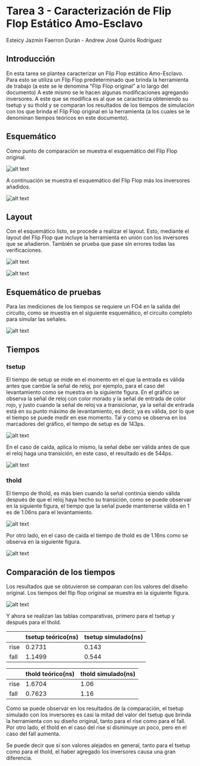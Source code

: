 # Tarea 3 - Caracterización de Flip Flop Estático Amo-Esclavo
Esteicy Jazmín Faerron Durán - Andrew José Quirós Rodríguez

## Introducción

En esta tarea se plantea caracterizar un Flip Flop estático Amo-Esclavo. Para esto se utiliza un Flip Flop predeterminado que brinda la herramienta de trabajo (a este se le denomina "Flip Flop original" a lo largo del documento) A este mismo se le hacen algunas modificaciones agregando inversores. A este que se modifica es al que se caracteriza obteniendo su tsetup y su thold y se comparan los resultados de los tiempos de simulación con los que brinda el Flip Flop original en la herramienta (a los cuales se le denominan tiempos teóricos en este documento).

## Esquemático

Como punto de comparación se muestra el esquemático del Flip Flop original.

![alt text](imagenes/esquematicooriginal.png)

A continuación se muestra el esquemático del Flip Flop más los inversores añadidos.

![alt text](imagenes/esquematicoinv.jpg)


## Layout

Con el esquemático listo, se procede a realizar el layout. Esto, mediante el layout del Flip Flop que incluye la herramienta en unión con los inversores que se añadieron. También se prueba que pase sin errores todas las verificaciones.

![alt text](imagenes/verificacion.png)

![alt text](imagenes/layout.png)


## Esquemático de pruebas

Para las mediciones de los tiempos se requiere un FO4 en la salida del circuito, como se muestra en el siguiente esquemático, el circuito completo para simular las señales.

![alt text](imagenes/esquematico.png)

## Tiempos

### tsetup

El tiempo de setup se mide en el momento en el que la entrada es válida antes que cambie la señal de reloj, por ejemplo, para el caso del levantamiento como se muestra en la siguiente figura. En el gráfico se observa la señal de reloj con color morado y la señal de entrada de color rojo, y justo cuando la señal de reloj va a transicionar, ya la señal de entrada está en su punto máximo de levantamiento, es decir, ya es válida, por lo que el tiempo se puede medir en ese momento. Tal y como se observa en los marcadores del gráfico, el tiempo de setup es de 143ps.

![alt text](imagenes/tsetuprise.png)

En el caso de caída, aplica lo mismo, la señal debe ser válida antes de que el reloj haga una transición, en este caso, el resultado es de 544ps.

![alt text](imagenes/tsetupfall.png)

### thold

El tiempo de thold, es más bien cuando la señal continúa siendo válida después de que el reloj haya hecho su transición, como se puede observar en la siguiente figura, el tiempo que la señal puede mantenerse válida en 1 es de 1.06ns para el levantamiento.

![alt text](imagenes/tholdrise.png)

Por otro lado, en el caso de caída el tiempo de thold es de 1.16ns como se observa en la siguiente figura.

![alt text](imagenes/tholdfall.png)

## Comparación de los tiempos

Los resultados que se obtuvieron se comparan con los valores del diseño original. Los tiempos del flip flop original se muestra en la siguiente figura.

![alt text](imagenes/tiemposoriginales.png) 

Y ahora se realizan las tablas comparativas, primero para el tsetup y después para el thold.

|   |tsetup teórico(ns)|tsetup simulado(ns)|
|---|----------|--|
|rise|0.2731|0.143|
|fall|1.1499|0.544|
 

|   |thold teórico(ns)|thold simulado(ns)|
|---|----------|--|
|rise|1.6704|1.06|
|fall|0.7623|1.16|

Como se puede observar en los resultados de la comparación, el tsetup simulado con los inversores es casi la mitad del valor del tsetup que brinda la herramienta con su diseño original, tanto para el rise como para el fall. Por otro lado, el thold en el caso del rise sí disminuye un poco, pero en el caso del fall aumenta. 

Se puede decir que sí son valores alejados en general, tanto para el tsetup como para el thold, el haber agregado los inversores causa una gran diferencia.